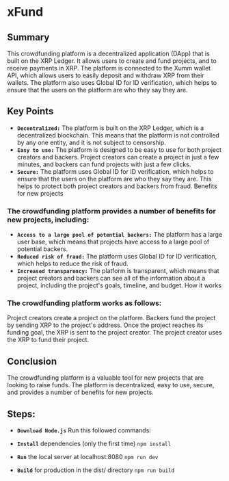 # xFund

## Summary

This crowdfunding platform is a decentralized application (DApp) that is built on the XRP Ledger. It allows users to create and fund projects, and to receive payments in XRP. The platform is connected to the Xumm wallet API, which allows users to easily deposit and withdraw XRP from their wallets. The platform also uses Global ID for ID verification, which helps to ensure that the users on the platform are who they say they are.

## Key Points

- **`Decentralized:`** The platform is built on the XRP Ledger, which is a decentralized blockchain. This means that the platform is not controlled by any one entity, and it is not subject to censorship.
- **`Easy to use:`** The platform is designed to be easy to use for both project creators and backers. Project creators can create a project in just a few minutes, and backers can fund projects with just a few clicks.
- **`Secure:`** The platform uses Global ID for ID verification, which helps to ensure that the users on the platform are who they say they are. This helps to protect both project creators and backers from fraud.
Benefits for new projects

### The crowdfunding platform provides a number of benefits for new projects, including:

- **`Access to a large pool of potential backers:`** The platform has a large user base, which means that projects have access to a large pool of potential backers.
- **`Reduced risk of fraud:`** The platform uses Global ID for ID verification, which helps to reduce the risk of fraud.
- **`Increased transparency:`** The platform is transparent, which means that project creators and backers can see all of the information about a project, including the project's goals, timeline, and budget.
How it works

### The crowdfunding platform works as follows:

Project creators create a project on the platform.
Backers fund the project by sending XRP to the project's address.
Once the project reaches its funding goal, the XRP is sent to the project creator.
The project creator uses the XRP to fund their project.

## Conclusion

The crowdfunding platform is a valuable tool for new projects that are looking to raise funds. The platform is decentralized, easy to use, secure, and provides a number of benefits for new projects.

## Steps:

- **`Download Node.js`** Run this followed commands:

- **`Install`** dependencies (only the first time)
`npm install`

- **`Run`** the local server at localhost:8080
`npm run dev`

- **`Build`** for production in the dist/ directory
`npm run build`


